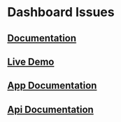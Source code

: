 # Dashboard Issues


## [Documentation](./dashboard-doc/README.md)
## [Live Demo](http://dashboard-issues.surge.sh) 
## [App Documentation](./dashboard-app/README.md) 
## [Api Documentation](./dashboard-api/README.md) 